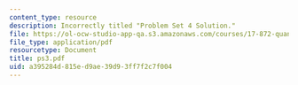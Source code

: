 ```yaml
---
content_type: resource
description: Incorrectly titled "Problem Set 4 Solution."
file: https://ol-ocw-studio-app-qa.s3.amazonaws.com/courses/17-872-quantitative-research-in-political-science-and-public-policy-spring-2004/a395284d815ed9ae39d93ff7f2c7f004_ps3.pdf
file_type: application/pdf
resourcetype: Document
title: ps3.pdf
uid: a395284d-815e-d9ae-39d9-3ff7f2c7f004
---
```

